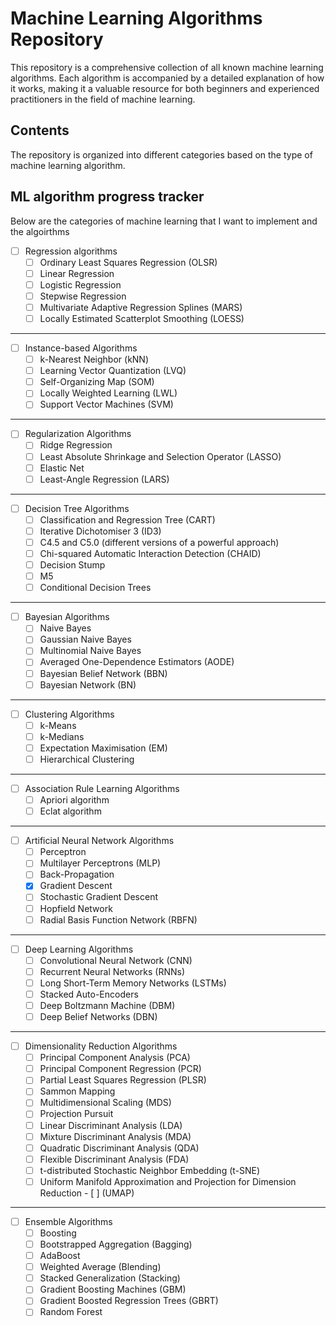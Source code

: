 # Machine Learning Algorithms Repository
This repository is a comprehensive collection of all known machine learning algorithms. Each algorithm is accompanied by a detailed explanation of how it works, making it a valuable resource for both beginners and experienced practitioners in the field of machine learning.

## Contents
The repository is organized into different categories based on the type of machine learning algorithm.

## ML algorithm progress tracker

Below are the categories of machine learning that I want to implement and the algoirthms

- [ ] Regression algorithms
  - [ ] Ordinary Least Squares Regression (OLSR)
  - [ ] Linear Regression
  - [ ] Logistic Regression
  - [ ] Stepwise Regression
  - [ ] Multivariate Adaptive Regression Splines (MARS)
  - [ ] Locally Estimated Scatterplot Smoothing (LOESS)

---
- [ ] Instance-based Algorithms
  - [ ] k-Nearest Neighbor (kNN)
  - [ ] Learning Vector Quantization (LVQ)
  - [ ] Self-Organizing Map (SOM)
  - [ ] Locally Weighted Learning (LWL)
  - [ ] Support Vector Machines (SVM)

--- 

- [ ] Regularization Algorithms
  - [ ] Ridge Regression
  - [ ] Least Absolute Shrinkage and Selection Operator (LASSO)
  - [ ] Elastic Net
  - [ ] Least-Angle Regression (LARS)

---

- [ ] Decision Tree Algorithms
  - [ ] Classification and Regression Tree (CART)
  - [ ] Iterative Dichotomiser 3 (ID3)
  - [ ] C4.5 and C5.0 (different versions of a powerful approach)
  - [ ] Chi-squared Automatic Interaction Detection (CHAID)
  - [ ] Decision Stump
  - [ ] M5
  - [ ] Conditional Decision Trees

--- 

- [ ] Bayesian Algorithms
  - [ ] Naive Bayes
  - [ ] Gaussian Naive Bayes
  - [ ] Multinomial Naive Bayes
  - [ ] Averaged One-Dependence Estimators (AODE)
  - [ ] Bayesian Belief Network (BBN)
  - [ ] Bayesian Network (BN)

---

- [ ] Clustering Algorithms
  - [ ] k-Means
  - [ ] k-Medians
  - [ ] Expectation Maximisation (EM)
  - [ ] Hierarchical Clustering

---

- [ ] Association Rule Learning Algorithms
  - [ ] Apriori algorithm
  - [ ] Eclat algorithm

--- 

- [ ] Artificial Neural Network Algorithms
  - [ ] Perceptron
  - [ ] Multilayer Perceptrons (MLP)
  - [ ] Back-Propagation
  - [x] Gradient Descent
  - [ ] Stochastic Gradient Descent
  - [ ] Hopfield Network
  - [ ] Radial Basis Function Network (RBFN)

--- 

- [ ] Deep Learning Algorithms
  - [ ] Convolutional Neural Network (CNN)
  - [ ] Recurrent Neural Networks (RNNs)
  - [ ] Long Short-Term Memory Networks (LSTMs)
  - [ ] Stacked Auto-Encoders
  - [ ] Deep Boltzmann Machine (DBM)
  - [ ] Deep Belief Networks (DBN)

---

- [ ] Dimensionality Reduction Algorithms
  - [ ] Principal Component Analysis (PCA)
  - [ ] Principal Component Regression (PCR)
  - [ ] Partial Least Squares Regression (PLSR)
  - [ ] Sammon Mapping
  - [ ] Multidimensional Scaling (MDS)
  - [ ] Projection Pursuit
  - [ ] Linear Discriminant Analysis (LDA)
  - [ ] Mixture Discriminant Analysis (MDA)
  - [ ] Quadratic Discriminant Analysis (QDA)
  - [ ] Flexible Discriminant Analysis (FDA)
  - [ ] t-distributed Stochastic Neighbor Embedding (t-SNE)
  - [ ] Uniform Manifold Approximation and Projection for Dimension   Reduction - [ ] (UMAP)

--- 

- [ ] Ensemble Algorithms
  - [ ] Boosting
  - [ ] Bootstrapped Aggregation (Bagging)
  - [ ] AdaBoost
  - [ ] Weighted Average (Blending)
  - [ ] Stacked Generalization (Stacking)
  - [ ] Gradient Boosting Machines (GBM)
  - [ ] Gradient Boosted Regression Trees (GBRT)
  - [ ] Random Forest